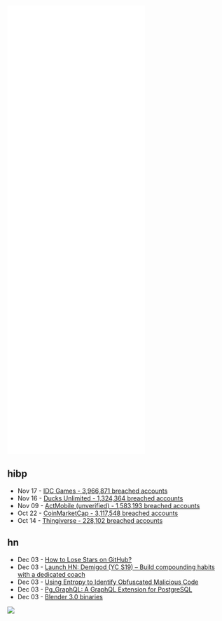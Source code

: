 ![Metrics](https://raw.githubusercontent.com/phixion/phixion/master/metrics.svg)

## hibp

<!--
for https://github.com/phixion/phixion/blob/main/.github/workflows/feeds.yml
-->
<!--START_SECTION:haveibeenpwnd-->
- Nov 17 - [IDC Games - 3,966,871 breached accounts](https://haveibeenpwned.com/PwnedWebsites#IDCGames)
- Nov 16 - [Ducks Unlimited - 1,324,364 breached accounts](https://haveibeenpwned.com/PwnedWebsites#DucksUnlimited)
- Nov 09 - [ActMobile (unverified) - 1,583,193 breached accounts](https://haveibeenpwned.com/PwnedWebsites#ActMobile)
- Oct 22 - [CoinMarketCap - 3,117,548 breached accounts](https://haveibeenpwned.com/PwnedWebsites#CoinMarketCap)
- Oct 14 - [Thingiverse - 228,102 breached accounts](https://haveibeenpwned.com/PwnedWebsites#Thingiverse)
<!--END_SECTION:haveibeenpwnd-->

## hn

<!--
for https://github.com/phixion/phixion/blob/main/.github/workflows/feeds.yml
-->
<!--START_SECTION:hn-->
- Dec 03 - [How to Lose Stars on GitHub?](https://www.qovery.com/blog/we-lost-3800-stars-on-github-in-1-click/)
- Dec 03 - [Launch HN: Demigod (YC S19) – Build compounding habits with a dedicated coach](https://news.ycombinator.com/item?id=29431044)
- Dec 03 - [Using Entropy to Identify Obfuscated Malicious Code](http://blog.phylum.io/detecting-obfuscated-malicious-code)
- Dec 03 - [Pg_GraphQL: A GraphQL Extension for PostgreSQL](https://supabase.com/blog/2021/12/03/pg-graphql)
- Dec 03 - [Blender 3.0 binaries](https://download.blender.org/release/Blender3.0/)
<!--END_SECTION:hn-->

<!--
for https://yhype.me
-->
![](https://hit.yhype.me/github/profile?user_id=13013670)
